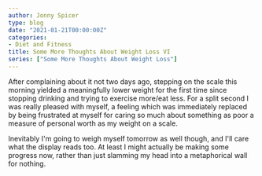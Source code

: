 ```yaml
---
author: Jonny Spicer
type: blog
date: "2021-01-21T00:00:00Z"
categories:
- Diet and Fitness
title: Some More Thoughts About Weight Loss VI
series: ["Some More Thoughts About Weight Loss"]
---
```

After complaining about it not two days ago, stepping on the scale this morning yielded a meaningfully lower weight for the first time since stopping drinking and trying to exercise
more/eat less. For a split second I was really pleased with myself, a feeling which was immediately replaced by being frustrated at myself for caring so much about something as
poor a measure of personal worth as my weight on a scale.

Inevitably I'm going to weigh myself tomorrow as well though, and I'll care what the display reads too. At least I might actually be making some progress now, rather than just slamming
my head into a metaphorical wall for nothing.
